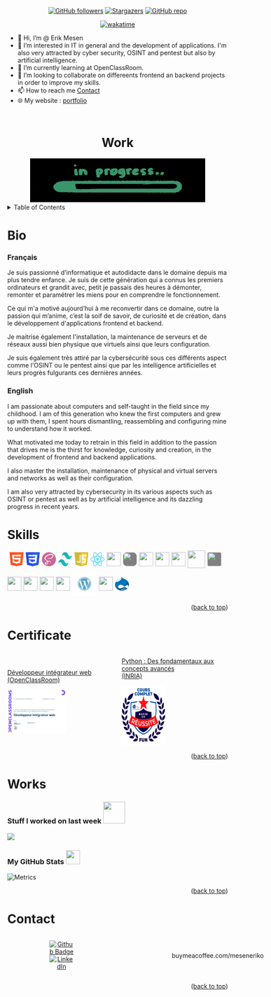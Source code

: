 <a name="readme-top"></a>

<!---
Erik-42/Erik-42 is a ✨ special ✨ repository because its `README.md` (this file) appears on your GitHub profile.
You can click the Preview link to take a look at your changes.
--->
<div align="center">
      
[![GitHub followers][GitHub followers-shield]][GitHub followers-url]
[![Stargazers][stars-shield]][stars-url]
[![GitHub repo][GitHub repo-shield]][GitHub repo-url]

[![wakatime][wakatime-shield]][wakatime-url]

<!-- [![Contributors][contributors-shield]][contributors-url] -->
<!-- [![Forks][forks-shield]][forks-url] -->
<!-- [![Issues][issues-shield]][issues-url] -->
<!-- [![MIT License][license-shield]][license-url] -->
<!-- [![GitHub repo file count (file type)][GitHub repo file count (file type)-shield]][GitHub repo file count (file type)-url] -->
<!-- [![GitHub repo size][GitHub repo size-shield]][GitHub repo size-url] -->
<!-- [![GitHub all releases][GitHub all releases-shield]][GitHub all releases-url] -->
</div>

- 👋 Hi, I’m @ Erik Mesen
- 👀 I’m interested in IT in general and the development of applications.
  I'm also very attracted by cyber security, OSINT and pentest but also by artificial intelligence.
- 🌱 I’m currently learning at OpenClassRoom.
- 💞️ I’m looking to collaborate on differeents frontend an backend projects in order to improve my skills.
- 📫 How to reach me <a href="#contact">Contact</a>
- 🌐 My website : [portfolio](https://basillecorp.dev)

<!-- PROJECT LOGO -->
<br />
<div align="center">
  <h1>Work</h1>
  <a href="https://github.com/Erik-42">
    <img src="./images/divers/giphy.gif" alt="Work In Progress" width="400" height="100">
  </a>
</div>

<!-- TABLE OF CONTENTS -->
<details>
  <summary>Table of Contents</summary>
  <ol>
    <li><a href="#bio">Bio</a>
      <ul>
        <li><a href="#français">Français</a></li> 
        <li><a href="#english">English</a></li>
      </ul>
    </li>
    <li><a href="#skills">Skills</a></li>
    <li><a href="#certificate">Certificate</a></li>
    <li><a href="#works">Works</a></li>
    <li><a href="#contact">Contact</a></li>
  </ol>
</details>

# Bio

### Français

Je suis passionné d’informatique et autodidacte dans le domaine depuis ma plus tendre enfance. Je suis de cette génération qui a connus les premiers ordinateurs et grandit avec, petit je passais des heures à démonter, remonter et paramétrer les miens pour en comprendre le fonctionnement.

Ce qui m'a motivé aujourd’hui à me reconvertir dans ce domaine, outre la passion qui m’anime, c’est la soif de savoir, de curiosité et de création, dans le développement d'applications frontend et backend.

Je maitrise également l'installation, la maintenance de serveurs et de réseaux aussi bien physique que virtuels ainsi que leurs configuration.

Je suis également très attiré par la cybersécurité sous ces différents aspect comme l'OSINT ou le pentest ainsi que par les intelligence artificielles et leurs progrès fulgurants ces dernières années.

### English

I am passionate about computers and self-taught in the field since my childhood. I am of this generation who knew the first computers and grew up with them, I spent hours dismantling, reassembling and configuring mine to understand how it worked.

What motivated me today to retrain in this field in addition to the passion that drives me is the thirst for knowledge, curiosity and creation, in the development of frontend and backend applications.

I also master the installation, maintenance of physical and virtual servers and networks as well as their configuration.

I am also very attracted by cybersecurity in its various aspects such as OSINT or pentest as well as by artificial intelligence and its dazzling progress in recent years.

# Skills

<!--<img src = "https://raw.githubusercontent.com/rahulbanerjee26/githubProfileReadmeGenerator/main/gifs/code.gif" width = 32px height=32px>-->
<div style="display:flex;align-items:center;flex-wrap:wrap;gap:5px">

<p> </p>
<a href= https://github.com/https://github.com/Erik-42?tab=repositories&q=&type=&language=html&sort= > <img width ='32px' height='32px' src ='./images/logos/html-1280x720.svg'> </a>
<a href= https://github.com/https://github.com/Erik-42?tab=repositories&q=&type=&language=css&sort= > <img width ='32px' height='32px' src ='./images/logos/css3-1280x720.svg'> </a>
<a href= https://github.com/Erik-42?tab=repositories&q=&type=&language=sass&sort= > <img width ='32px' height='32px' src ='./images/logos/Scss-1280x720.svg'> </a>
<a href= https://github.com/Erik-42?tab=repositories&q=&type=&language=tailwind&sort= > <img width ='32px' height='32px' src ='./images/logos/tailwindcss-1280x720.svg'> </a>
<a href= https://github.com/https://github.com/Erik-42?tab=repositories&q=&type=&language=javascript&sort= > <img width ='32px' height='32px' src ='./images/logos/javascript-1280x720.svg'> </a>
<a href= https://github.com/https://github.com/Erik-42?tab=repositories&q=&type=&language=reactjs&sort= > <img width ='32px' height='32px' src ='./images/logos/React-1280x720.svg'> </a>
<a href= https://github.com/https://github.com/Erik-42?tab=repositories&q=&type=&language=nodejs&sort= > <img width ='32px' height='32px' src ='https://raw.githubusercontent.com/rahulbanerjee26/githubAboutMeGenerator/main/icons/nodejs.svg'> </a>
<a href= https://github.com/https://github.com/Erik-42?tab=repositories&q=&type=&language=express&sort= > <img width ='32px' height='32px' src ='https://raw.githubusercontent.com/rahulbanerjee26/githubAboutMeGenerator/main/icons/express.svg' style="background-color:grey; border-radius:10px"> </a>
<a href= https://github.com/https://github.com/Erik-42?tab=repositories&q=&type=&language=mongodb&sort= > <img width ='32px' height='32px' src ='https://raw.githubusercontent.com/rahulbanerjee26/githubAboutMeGenerator/main/icons/mongodb.svg'> </a>
<a href= https://github.com/https://github.com/Erik-42?tab=repositories&q=&type=&language=nginx&sort= > <img width ='32px' height='32px' src ='https://raw.githubusercontent.com/rahulbanerjee26/githubAboutMeGenerator/main/icons/nginx.svg'> </a>
<a href= https://github.com/https://github.com/Erik-42?tab=repositories&q=&type=&language=apache&sort= > <img width ='32px' height='32px' src ='./images/logos/apache-logo-1280x720.png'> </a>
<a href= https://github.com/https://github.com/Erik-42?tab=repositories&q=&type=&language=php&sort= > <img width ='40px' height='40px' src ='images/logos/php-logo-1280x720.png'> </a>
<a href= https://github.com/https://github.com/Erik-42?tab=repositories&q=&type=&language=mysql&sort= > <img width ='32px' height='32px' src ='./images/logos/MySql-1280x720.png' style="background-color:grey;border-radius:5px " > </a>
<a href= https://github.com/https://github.com/Erik-42?tab=repositories&q=&type=&language=python&sort= > <img width ='32px' height='32px' src ='https://raw.githubusercontent.com/rahulbanerjee26/githubAboutMeGenerator/main/icons/python.svg'> </a>
<a href= https://github.com/https://github.com/Erik-42?tab=repositories&q=&type=&language=photoshop&sort= > <img width ='32px' height='32px' src ='https://raw.githubusercontent.com/rahulbanerjee26/githubAboutMeGenerator/main/icons/photoshop.svg'> </a>
<a href= https://github.com/https://github.com/Erik-42?tab=repositories&q=&type=&language=figma&sort= > <img width ='32px' height='32px' src ='https://raw.githubusercontent.com/rahulbanerjee26/githubAboutMeGenerator/main/icons/figma.svg'> </a>
<a href= https://github.com/https://github.com/Erik-42?tab=repositories&q=&type=&language=github&sort= > <img width ='32px' height='32px' src ='https://raw.githubusercontent.com/rahulbanerjee26/githubAboutMeGenerator/main/icons/github.svg'> </a>
<a href= https://github.com/https://github.com/Erik-42?tab=repositories&q=&type=&language=wordpress&sort= > <img width ='56px' height='56px' src ='./images/logos/wordpress-1280x720.svg'> </a>
<a href= https://github.com/https://github.com/Erik-42?tab=repositories&q=&type=&language=joomla&sort= > <img width ='32px' height='32px' src ='./images/logos/joomla-1280x720.png'> </a>
<a href= https://github.com/https://github.com/Erik-42?tab=repositories&q=&type=&language=drupal&sort= > <img width ='32px' height='32px' src ='./images/logos/druplicon-large.png'> </a>

<p></p>
</div>
<p align="right">(<a href="#readme-top">back to top</a>)</p>

# Certificate

<div style="display:flex; align-items:center; gap:2rem">
<a href="#">
 <p>Développeur intégrateur web (OpenClassRoom)</p> 
    <img src="./images/certifs/Diplome Oc Erik anonyme dev web.png" alt="Diplome Developpeur web OpenClassRoom" width="135" height="100">   
  </a>
  
 <a href="https://openbadgepassport.com/app/badge/info/611598">
 <p>Python : Des fondamentaux aux concepts avancés<br>(INRIA)</p> 
    <img src="./images/certifs/python-des-fondamentaux-aux-concepts-avanca-s-du-langage-universita-ca-te-d-azur-et-inria-badge-de-ra-ussite-de-la-formation.svg" alt="Python Badge" width="100" height="135">   
  </a>
</div>

<p align="right">(<a href="#readme-top">back to top</a>)</p>

# Works

<h3> Stuff I worked on last week  
<img src = "https://raw.githubusercontent.com/rahulbanerjee26/githubProfileReadmeGenerator/main/gifs/needABreak.gif" width = 50px height= 50px> 
</h3>

<a href="https://github.com/anuraghazra/github-readme-stats">
<img align="center" src="https://github-readme-stats.vercel.app/api/wakatime?username=@@Erik_42&compact=True"/>
</a>
<br>

<h3> My GitHub Stats 
<img src='https://raw.githubusercontent.com/rahulbanerjee26/githubProfileReadmeGenerator/main/gifs/github.gif' width='32px' height=32px> 
</h3>

![Metrics](https://metrics.lecoq.io/Erik-42?template=terminal&base.header=0&base.activity=0&base.repositories=0&base.metadata=0&languages=1&languages.limit=8&languages.colors=github&languages.threshold=0%25&config.timezone=America%2FToronto)

<p align="right">(<a href="#readme-top">back to top</a>)</p>

<!-- CONTACT -->

# Contact

<!--<img src='https://raw.githubusercontent.com/rahulbanerjee26/githubProfileReadmeGenerator/main/gifs/handShake.gif' width="50px" height=50px>-->

<div align="center"; style="display:flex; align-items:center; gap:2rem">
      
<a href="https://gitlab.com/Erik-42">
    <img src="./images/logos/GitLab_logo.svg" alt="Gitlab" width="100" height="30">
</a>
<br/>
<p></p>
  
[![Github Badge][Github Badge-shield]][Github Badge-url]
[![LinkedIn][linkedin-shield]][linkedin-url]
<br/>

<a href="https://basillecorp.dev">
    <img src="./images/logos/siteweb.png" alt="WebSite
    " width="58" height="40">
  </a>

  <a href="mailto:mesen.erik@gmail.com">
    <img src="./images/logos/logo-gmail-1024.png" alt="Gmail
    " width="32" height="32">
  </a>
<br/>

<a href="https://www.malt.fr/profile/erikmesen">
    <img src="./images/logos/malt-logo-red.svg" alt="Malt" width="75" height="18">
</a>

<a href="https://fr.fiverr.com/erikmesen">
    <img src="./images/logos/fiverr-1280x720.svg" alt="Fiverr
    " width="75" height="18" style="background-color:grey">
</a>
<br/>

<p>buymeacoffee.com/meseneriko</p>
<a href="https://buymeacoffee.com/meseneriko">
    <img src="./images/divers/bmc_qr.png" alt="Buy My Coffee
    " width="20%" style="background-color:grey">
</a>      
</div>

<p align="right">(<a href="#readme-top">back to top</a>)</p>

<!-- MARKDOWN LINKS & IMAGES -->
<!-- https://www.markdownguide.org/basic-syntax/#reference-style-links -->

[product-screenshot]: ./images/screenshot.png
[Python Badge-shield]: https://openbadgepassport.com/app/badge/info/611598/pic/embed
[Python Badge-url]: https://openbadgepassport.com/app/badge/info/611598
[wakatime-shield]: https://wakatime.com/badge/user/f84d00d8-fee3-4ca3-803d-3daa3c7053a5.svg
[wakatime-url]: https://wakatime.com/@f84d00d8-fee3-4ca3-803d-3daa3c7053a5
[Github Badge-shield]: https://img.shields.io/badge/Github-Erik--42-155?style=for-the-badge&logo=github
[Github Badge-url]: https://github.com/Erik-42
[GitHub repo-shield]: https://img.shields.io/badge/Repositories-59-blue
[GitHub repo-url]: https://github.com/Erik-42?tab=repositories
[GitHub followers-shield]: https://img.shields.io/github/followers/Erik-42
[GitHub followers-url]: https://github.com/followers/Erik-42
[stars-shield]: https://img.shields.io/github/stars/Erik-42
[stars-url]: https://github.com/Erik-42?tab=stars
[linkedin-shield]: https://img.shields.io/badge/-LinkedIn-black.svg?style=for-the-badge&logo=linkedin&colorB=555
[linkedin-url]: https://www.linkedin.com/in/erik-mesen/
[HTML-shield]: https://img.shields.io/badge/-LinkedIn-black.svg?style=for-the-badge&logo=linkedin&colorB=555
[HTML-url]: https://html.spec.whatwg.org/
[CSS-shield]: https://img.shields.io/badge/-LinkedIn-black.svg?style=for-the-badge&logo=linkedin&colorB=555
[CSS-url]: https://www.w3.org/TR/CSS/#css
[Tailwind-shield]: https://img.shields.io/badge/-LinkedIn-black.svg?style=for-the-badge&logo=linkedin&colorB=555
[Tailwind-url]: https://www.w3.org/TR/CSS/#css
[JavaScript-shield]: https://img.shields.io/badge/-LinkedIn-black.svg?style=for-the-badge&logo=linkedin&colorB=555
[JavaScript-url]: https://www.ecma-international.org/publications-and-standards/standards/ecma-262/
[Node-shield]: https://img.shields.io/badge/-LinkedIn-black.svg?style=for-the-badge&logo=linkedin&colorB=555
[Node-url]: https://nodejs.org/
[Express-shield]: https://img.shields.io/badge/-LinkedIn-black.svg?style=for-the-badge&logo=linkedin&colorB=555
[Express-url]: http://expressjs.com/
[MongoDB-shield]: https://img.shields.io/badge/-LinkedIn-black.svg?style=for-the-badge&logo=linkedin&colorB=555
[MongoDB-url]: https://www.mongodb.com/
